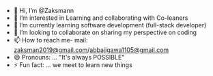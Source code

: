 - 👋 Hi, I’m @Zaksmann
- 👀 I’m interested in Learning and collaborating with Co-leaners
- 🌱 I’m currently learning software development (full-stack developer)
- 💞️ I’m looking to collaborate on sharing my perspective on coding  
- 📫 How to reach me- mail: zaksman2019@gmail.com/abbajigawa1105@gmail.com
- 😄 Pronouns: ... "It's always POSSIBLE"
- ⚡ Fun fact: ... we meet to learn new things

<!---
Zaksmann/Zaksmann is a ✨ special ✨ repository because its `README.md` (this file) appears on your GitHub profile.
You can click the Preview link to take a look at your changes.
--->

